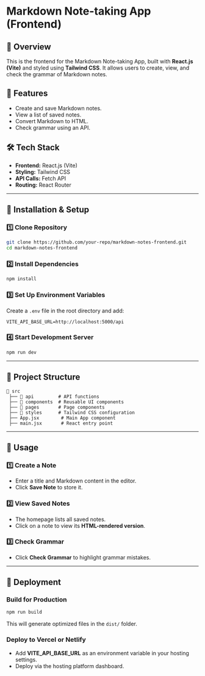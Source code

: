 # Markdown Note-taking App (Frontend)

## 📌 Overview

This is the frontend for the Markdown Note-taking App, built with **React.js (Vite)** and styled using **Tailwind CSS**. It allows users to create, view, and check the grammar of Markdown notes.

## 🚀 Features

- Create and save Markdown notes.
- View a list of saved notes.
- Convert Markdown to HTML.
- Check grammar using an API.

## 🛠️ Tech Stack

- **Frontend:** React.js (Vite)
- **Styling:** Tailwind CSS
- **API Calls:** Fetch API
- **Routing:** React Router

---

## 🔧 Installation & Setup

### **1️⃣ Clone Repository**

```sh
git clone https://github.com/your-repo/markdown-notes-frontend.git
cd markdown-notes-frontend
```

### **2️⃣ Install Dependencies**

```sh
npm install
```

### **3️⃣ Set Up Environment Variables**

Create a `.env` file in the root directory and add:

```env
VITE_API_BASE_URL=http://localhost:5000/api
```

### **4️⃣ Start Development Server**

```sh
npm run dev
```

---

## 📌 Project Structure

```
📂 src
 ├── 📂 api         # API functions
 ├── 📂 components  # Reusable UI components
 ├── 📂 pages       # Page components
 ├── 📂 styles      # Tailwind CSS configuration
 ├── App.jsx        # Main App component
 ├── main.jsx       # React entry point
```

---

## 📌 Usage

### **1️⃣ Create a Note**

- Enter a title and Markdown content in the editor.
- Click **Save Note** to store it.

### **2️⃣ View Saved Notes**

- The homepage lists all saved notes.
- Click on a note to view its **HTML-rendered version**.

### **3️⃣ Check Grammar**

- Click **Check Grammar** to highlight grammar mistakes.

---

## 📄 Deployment

### **Build for Production**

```sh
npm run build
```

This will generate optimized files in the `dist/` folder.

### **Deploy to Vercel or Netlify**

- Add **VITE_API_BASE_URL** as an environment variable in your hosting settings.
- Deploy via the hosting platform dashboard.
